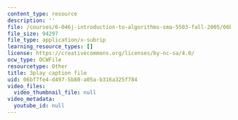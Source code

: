 ```yaml
---
content_type: resource
description: ''
file: /courses/6-046j-introduction-to-algorithms-sma-5503-fall-2005/06bf7fe4d4975b80a05ab316a325f784_vgELyZ9LXX4.srt
file_size: 94297
file_type: application/x-subrip
learning_resource_types: []
license: https://creativecommons.org/licenses/by-nc-sa/4.0/
ocw_type: OCWFile
resourcetype: Other
title: 3play caption file
uid: 06bf7fe4-d497-5b80-a05a-b316a325f784
video_files:
  video_thumbnail_file: null
video_metadata:
  youtube_id: null
---
```

